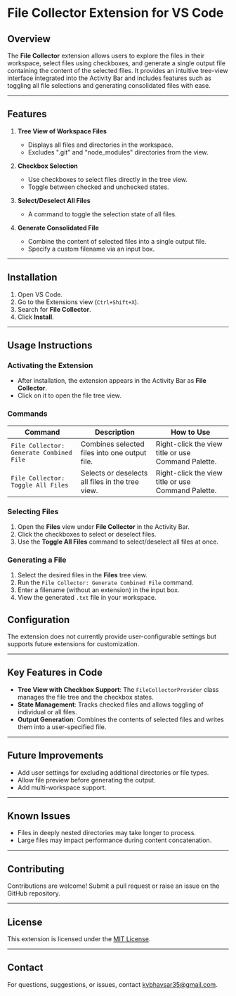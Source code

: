 # File Collector Extension for VS Code

## Overview

The **File Collector** extension allows users to explore the files in their workspace, select files using checkboxes, and generate a single output file containing the content of the selected files. It provides an intuitive tree-view interface integrated into the Activity Bar and includes features such as toggling all file selections and generating consolidated files with ease.

---

## Features

1. **Tree View of Workspace Files**

   - Displays all files and directories in the workspace.
   - Excludes ".git" and "node\_modules" directories from the view.

2. **Checkbox Selection**

   - Use checkboxes to select files directly in the tree view.
   - Toggle between checked and unchecked states.

3. **Select/Deselect All Files**

   - A command to toggle the selection state of all files.

4. **Generate Consolidated File**

   - Combine the content of selected files into a single output file.
   - Specify a custom filename via an input box.


---

## Installation

1. Open VS Code.
2. Go to the Extensions view (`Ctrl+Shift+X`).
3. Search for **File Collector**.
4. Click **Install**.

---

## Usage Instructions

### Activating the Extension

- After installation, the extension appears in the Activity Bar as **File Collector**.
- Click on it to open the file tree view.

### Commands

| Command                                  | Description                                      | How to Use                                         |
| ---------------------------------------- | ------------------------------------------------ | -------------------------------------------------- |
| `File Collector: Generate Combined File` | Combines selected files into one output file.    | Right-click the view title or use Command Palette. |
| `File Collector: Toggle All Files`       | Selects or deselects all files in the tree view. | Right-click the view title or use Command Palette. |


### Selecting Files

1. Open the **Files** view under **File Collector** in the Activity Bar.
2. Click the checkboxes to select or deselect files.
3. Use the **Toggle All Files** command to select/deselect all files at once.

### Generating a File

1. Select the desired files in the **Files** tree view.
2. Run the `File Collector: Generate Combined File` command.
3. Enter a filename (without an extension) in the input box.
4. View the generated `.txt` file in your workspace.

## Configuration

The extension does not currently provide user-configurable settings but supports future extensions for customization.

---

## Key Features in Code

- **Tree View with Checkbox Support**: The `FileCollectorProvider` class manages the file tree and the checkbox states.
- **State Management**: Tracks checked files and allows toggling of individual or all files.
- **Output Generation**: Combines the contents of selected files and writes them into a user-specified file.

---

## Future Improvements

- Add user settings for excluding additional directories or file types.
- Allow file preview before generating the output.
- Add multi-workspace support.

---

## Known Issues

- Files in deeply nested directories may take longer to process.
- Large files may impact performance during content concatenation.

---

## Contributing

Contributions are welcome! Submit a pull request or raise an issue on the GitHub repository.

---

## License

This extension is licensed under the [MIT License](LICENSE).

---

## Contact

For questions, suggestions, or issues, contact kvbhavsar35@gmail.com.

